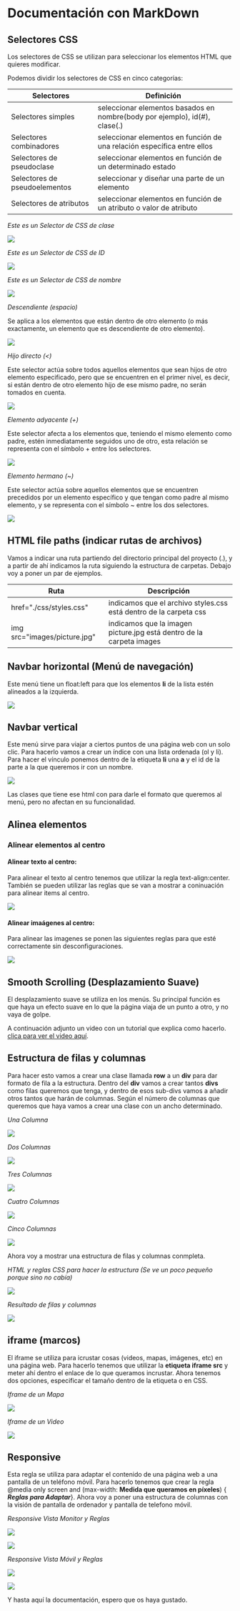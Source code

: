 # Documentación con MarkDown

## Selectores CSS

Los selectores de CSS se utilizan para seleccionar los elementos HTML que quieres modificar.

Podemos dividir los selectores de CSS en cinco categorías:

| Selectores | Definición |
|------------|------------|
| Selectores simples | seleccionar elementos basados en nombre(body por ejemplo), id(#), clase(.) |
| Selectores combinadores | seleccionar elementos en función de una relación específica entre ellos |
| Selectores de pseudoclase | seleccionar elementos en función de un determinado estado |
| Selectores de pseudoelementos | seleccionar y diseñar una parte de un elemento |
| Selectores de atributos | seleccionar elementos en función de un atributo o valor de atributo |

_Este es un Selector de CSS de clase_

![](https://github.com/IkerCG2003/markdown/blob/main/css%20clase.png)

_Este es un Selector de CSS de ID_

![](https://github.com/IkerCG2003/markdown/blob/main/css%20id.png)

_Este es un Selector de CSS de nombre_

![](https://github.com/IkerCG2003/markdown/blob/main/css%20nombre.png)

_Descendiente (espacio)_

Se aplica a los elementos que están dentro de otro elemento (o más exactamente, un elemento que es descendiente de otro elemento). 

![](https://github.com/IkerCG2003/markdown/blob/main/descendiente.jpg)

_Hijo directo (<)_

Este selector actúa sobre todos aquellos elementos que sean hijos de otro elemento especificado, pero que se encuentren en el primer nivel, es decir, si están dentro de otro elemento hijo de ese mismo padre, no serán tomados en cuenta.

![](https://github.com/IkerCG2003/markdown/blob/main/hijo%20directo.png)

_Elemento adyacente (+)_

Este selector afecta a los elementos que, teniendo el mismo elemento como padre, estén inmediatamente seguidos uno de otro, esta relación se representa con el símbolo + entre los selectores. 

![](https://github.com/IkerCG2003/markdown/blob/main/adyacente.png)

_Elemento hermano (~)_

Este selector actúa sobre aquellos elementos que se encuentren precedidos por un elemento específico y que tengan como padre al mismo elemento, y se representa con el símbolo ~ entre los dos selectores.

![](https://github.com/IkerCG2003/markdown/blob/main/hermano.png)

## HTML file paths (indicar rutas de archivos)

Vamos a indicar una ruta partiendo del directorio principal del proyecto (.), y a partir de ahí indicamos la ruta siguiendo la estructura de carpetas. Debajo voy a poner un par de ejemplos.

| Ruta | Descripción |
|------|-------------|
| href="./css/styles.css" | indicamos que el archivo styles.css está dentro de la carpeta css |
| img src="images/picture.jpg" | indicamos que la imagen picture.jpg está dentro de la carpeta images |

## Navbar horizontal (Menú de navegación)

Este menú tiene un float:left para que los elementos **li** de la lista estén alineados a la izquierda.

![](https://github.com/IkerCG2003/markdown/blob/main/menu%20horizontal.png)

## Navbar vertical

Este menú sirve para viajar a ciertos puntos de una página web con un solo clic. Para hacerlo vamos a crear un índice con una lista ordenada (ol y li). Para hacer el vínculo ponemos dentro de la etiqueta **li** una **a** y el id de la parte a la que queremos ir con un nombre.
  
![](https://github.com/IkerCG2003/markdown/blob/main/men%C3%BA%20vertical.png)

Las clases que tiene ese html con para darle el formato que queremos al menú, pero no afectan en su funcionalidad.

## Alinea elementos

### Alinear elementos al centro

#### Alinear texto al centro:

Para alinear el texto al centro tenemos que utilizar la regla text-align:center. También se pueden utilizar las reglas que se van a mostrar a coninuación para alinear items al centro.

![](https://github.com/IkerCG2003/markdown/blob/main/alinear%20texto%20al%20centro.png)

#### Alinear imaágenes al centro:

Para alinear las imagenes se ponen las siguientes reglas para que esté correctamente sin desconfiguraciones.

![](https://github.com/IkerCG2003/markdown/blob/main/alinear%20imagen%20al%20centro.png)

## Smooth Scrolling (Desplazamiento Suave)

El desplazamiento suave se utiliza en los menús. Su principal función es que haya un efecto suave en lo que la página viaja de un punto a otro, y no vaya de golpe.

A continuación adjunto un video con un tutorial que explica como hacerlo. [clica para ver el video aquí](https://www.youtube.com/watch?v=MNNr7TU7XcU).

## Estructura de filas y columnas

Para hacer esto vamos a crear una clase llamada **row** a un **div** para dar formato de fila a la estructura. Dentro del **div** vamos a crear tantos **divs** como filas queremos que tenga, y dentro de esos sub-divs vamos a añadir otros tantos que harán de columnas. Según el número de columnas que queremos que haya vamos a crear una clase con un ancho determinado.

_Una Columna_

![](https://github.com/IkerCG2003/markdown/blob/main/una%20columna.PNG)

_Dos Columnas_

![](https://github.com/IkerCG2003/markdown/blob/main/dos%20columnas.PNG)

_Tres Columnas_

![](https://github.com/IkerCG2003/markdown/blob/main/tres%20columnas.PNG)

_Cuatro Columnas_

![](https://github.com/IkerCG2003/markdown/blob/main/cuatro%20columnas.PNG)

_Cinco Columnas_

![](https://github.com/IkerCG2003/markdown/blob/main/cinco%20columnas.PNG)

Ahora voy a mostrar una estructura de filas y columnas conmpleta.

_HTML y reglas CSS para hacer la estructura (Se ve un poco pequeño porque sino no cabía)_

![](https://github.com/IkerCG2003/markdown/blob/main/muchas%20columnas.PNG)

_Resultado de filas y columnas_

![](https://github.com/IkerCG2003/markdown/blob/main/muchas%20columnas%202.PNG)

## iframe (marcos)

El iframe se utiliza para icrustar cosas (videos, mapas, imágenes, etc) en una página web. Para hacerlo tenemos que utilizar la **etiqueta iframe src** y meter ahí dentro el enlace de lo que queramos incrustar. Ahora tenemos dos opciones, especificar el tamaño dentro de la etiqueta o en CSS.

_Iframe de un Mapa_

![](https://github.com/IkerCG2003/markdown/blob/main/mapas.PNG)

_Iframe de un Video_

![](https://github.com/IkerCG2003/markdown/blob/main/video.PNG)

## Responsive

Esta regla se utiliza para adaptar el contenido de una página web a una pantalla de un teléfono móvil. Para hacerlo tenemos que crear la regla @media only screen and (max-width: **Medida que queramos en píxeles**) { _**Reglas para Adaptar**_}. Ahora voy a poner una estructura de columnas con la visión de pantalla de ordenador y pantalla de telefono móvil.

_Responsive Vista Monitor y Reglas_

![](https://github.com/IkerCG2003/markdown/blob/main/responsive%20reglas%20monitor.PNG)

![](https://github.com/IkerCG2003/markdown/blob/main/vista%20monitor.PNG)

_Responsive Vista Móvil y Reglas_

![](https://github.com/IkerCG2003/markdown/blob/main/responsive%20reglas%20movil.PNG)

![](https://github.com/IkerCG2003/markdown/blob/main/vista%20movil.PNG)

Y hasta aquí la documentación, espero que os haya gustado.

